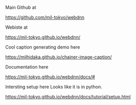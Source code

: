 Main Github at

https://github.com/mil-tokyo/webdnn

Webiste at 

https://mil-tokyo.github.io/webdnn/

Cool caption generating demo here

https://milhidaka.github.io/chainer-image-caption/


Documentation here

https://mil-tokyo.github.io/webdnn/docs/#

Intersting setup here Looks like it is in python.

https://mil-tokyo.github.io/webdnn/docs/tutorial/setup.html


